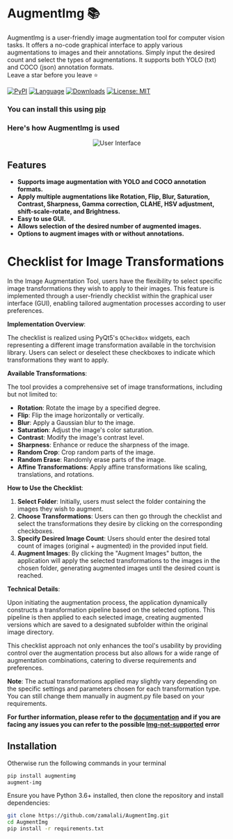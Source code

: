 # AugmentImg 📚
 
AugmentImg is a user-friendly image augmentation tool for computer vision tasks. It offers a no-code graphical interface to apply various augmentations to images and their annotations. Simply input the desired count and select the types of augmentations. It supports both YOLO (txt) and COCO (json) annotation formats. <br>
Leave a star before you leave ⭐

[![PyPI](https://img.shields.io/pypi/v/augmentimg)](https://pypi.org/project/augmentimg/)
[![Language](https://img.shields.io/badge/lang-en-blue.svg)](#)
[![Downloads](https://pepy.tech/badge/augmentimg)](https://pepy.tech/project/augmentimg)
[![License: MIT](https://img.shields.io/badge/License-MIT-yellow.svg)](https://opensource.org/licenses/MIT)

### You can install this using [pip](https://pypi.org/project/augmentimg/)

### Here's how AugmentImg is used


<div align="center">
  <img src="https://raw.githubusercontent.com/zamalali/AugmentImg/main/images/MyYoutube.gif" alt="User Interface">
</div>

## Features

- **Supports image augmentation with YOLO and COCO annotation formats.**
- **Apply multiple augmentations like Rotation, Flip, Blur, Saturation, Contrast, Sharpness, Gamma correction, CLAHE, HSV adjustment, shift-scale-rotate, and Brightness.**
- **Easy to use GUI.**
- **Allows selection of the desired number of augmented images.**
- **Options to augment images with or without annotations.**


Checklist for Image Transformations
====================================

In the Image Augmentation Tool, users have the flexibility to select specific image transformations they wish to apply to their images. This feature is implemented through a user-friendly checklist within the graphical user interface (GUI), enabling tailored augmentation processes according to user preferences. 

**Implementation Overview**:

The checklist is realized using PyQt5's `QCheckBox` widgets, each representing a different image transformation available in the torchvision library. Users can select or deselect these checkboxes to indicate which transformations they want to apply.

**Available Transformations**:

The tool provides a comprehensive set of image transformations, including but not limited to:

- **Rotation**: Rotate the image by a specified degree.
- **Flip**: Flip the image horizontally or vertically.
- **Blur**: Apply a Gaussian blur to the image.
- **Saturation**: Adjust the image's color saturation.
- **Contrast**: Modify the image's contrast level.
- **Sharpness**: Enhance or reduce the sharpness of the image.
- **Random Crop**: Crop random parts of the image.
- **Random Erase**: Randomly erase parts of the image.
- **Affine Transformations**: Apply affine transformations like scaling, translations, and rotations.

**How to Use the Checklist**:

1. **Select Folder**: Initially, users must select the folder containing the images they wish to augment.
2. **Choose Transformations**: Users can then go through the checklist and select the transformations they desire by clicking on the corresponding checkboxes.
3. **Specify Desired Image Count**: Users should enter the desired total count of images (original + augmented) in the provided input field.
4. **Augment Images**: By clicking the "Augment Images" button, the application will apply the selected transformations to the images in the chosen folder, generating augmented images until the desired count is reached.

**Technical Details**:

Upon initiating the augmentation process, the application dynamically constructs a transformation pipeline based on the selected options. This pipeline is then applied to each selected image, creating augmented versions which are saved to a designated subfolder within the original image directory.

This checklist approach not only enhances the tool's usability by providing control over the augmentation process but also allows for a wide range of augmentation combinations, catering to diverse requirements and preferences.

**Note**: The actual transformations applied may slightly vary depending on the specific settings and parameters chosen for each transformation type. You can still change them manually in augment.py file based on your requirements.

**For further information, please refer to the [documentation](docs/docs.rst) and if you are facing any issues you can refer to the possible [Img-not-supported](docs/errors.rst) error**


## Installation

Otherwise run the following commands in your terminal
```bash
pip install augmentimg
augment-img
```
Ensure you have Python 3.6+ installed, then clone the repository and install dependencies:

```bash
git clone https://github.com/zamalali/AugmentImg.git
cd AugmentImg
pip install -r requirements.txt
```